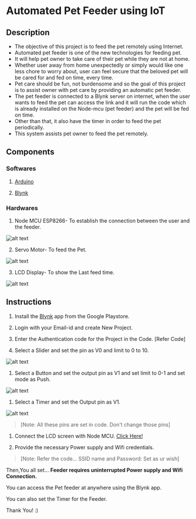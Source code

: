 # Automated Pet Feeder using IoT
## Description
 * The objective of this project is to feed the pet remotely using Internet.
 * Automated pet feeder is one of the new technologies for feeding pet. 
 * It will help pet owner to take care of their pet while they are not at home. 
 * Whether user away from home unexpectedly or simply would like one less chore to worry about, user can feel secure that the beloved pet will be cared for and fed on time, every time. 
 * Pet care should be fun, not burdensome and so the goal of this project is to assist owner with pet care by providing an automatic pet feeder.
 * The pet feeder is connected to a Blynk server on internet, when the user wants to feed the pet can access the link and it will run the code which is already installed on the Node-mcu (pet feeder) and the pet will be fed on time.
 * Other than that, it also have the timer in order to feed the pet periodically.
 * This system assists pet owner to feed the pet remotely.

## Components
### Softwares
1. [Arduino](https://www.arduino.cc/)

2. [Blynk](https://blynk.io/)

### Hardwares
1. Node MCU ESP8266- To establish the connection between the user and the feeder.

![alt text](https://5.imimg.com/data5/DW/KO/MY-43948449/esp8266-serial-wireless-module-nodemcu-v3-lua-wifi-internet-500x500.jpg)

2. Servo Motor- To feed the Pet.

![alt text](https://robu.in/wp-content/uploads/2017/09/IMG_0521.jpg)

3. LCD Display- To show the Last feed time.

![alt text](https://raw.githubusercontent.com/DhanushEswar/pet-feeder/master/images/lcd.jpg)

## Instructions

1. Install the [Blynk](https://blynk.io/) app from the Google Playstore.

2. Login with your Email-id and create New Project.

3. Enter the Authentication code for the Project in the Code. [Refer Code] 

4. Select a Slider and set the pin as V0 and limit to 0 to 10.

![alt text](https://raw.githubusercontent.com/DhanushEswar/pet-feeder/master/images/Slider.jpg)


1. Select a Button and set the output pin as V1 and set limit to 0-1 and set mode as Push. 

![alt text](https://github.com/DhanushEswar/pet-feeder/blob/master/images/Button.jpg)


1. Select a Timer and set the Output pin as V1.

![alt text](https://raw.githubusercontent.com/DhanushEswar/pet-feeder/master/images/Timer.jpg)

> [Note: All these pins are set in code. Don't change those pins]

1. Connect the LCD screen with Node MCU. [Click Here!](https://www.losant.com/blog/how-to-connect-lcd-esp8266-nodemcu)
   
2. Provide the necessary Power supply and Wifi credentials.
> [Note: Refer the code... SSID name and Password: Set as ur wish]

Then,You all set... **Feeder requires uninterrupted Power supply and Wifi Connection.**

You can access the Pet feeder at anywhere using the Blynk app.

You can also set the Timer for the Feeder.

Thank You! :)